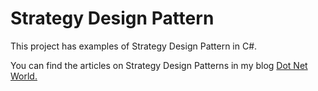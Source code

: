 # Strategy Design Pattern
<p>This project has examples of Strategy Design Pattern in C#.</p>
<p>You can find the articles on Strategy Design Patterns in my blog <a href='https://manish4dotnet.blogspot.com/2024/04/strategy-design-pattern-in-c.html'>Dot Net World.</a></p>
